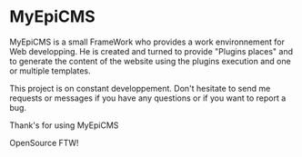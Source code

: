 MyEpiCMS
========

MyEpiCMS is a small FrameWork who provides a work environnement for Web developping.
He is created and turned to provide "Plugins places" and to generate the content of the website using the plugins execution and one or multiple templates.

This project is on constant developpement. Don't hesitate to send me requests or messages if you have any questions or if you want to report a bug.

Thank's for using MyEpiCMS

OpenSource FTW!
